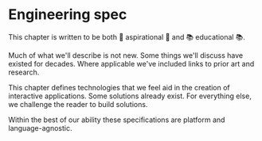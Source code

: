 # Engineering spec

This chapter is written to be both 🌟 aspirational 🌟 and 📚 educational 📚.

Much of what we'll describe is not new. Some things we'll discuss have existed for decades. Where applicable we've included links to prior art and research.

This chapter defines technologies that we feel aid in the creation of interactive applications. Some solutions already exist. For everything else, we challenge the reader to build solutions.

Within the best of our ability these specifications are platform and language-agnostic.

<!--

LGTM:
- featherless
- larche

-->
